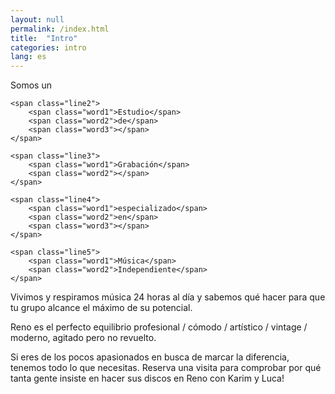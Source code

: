 ```yaml
---
layout: null
permalink: /index.html
title:  "Intro"
categories: intro
lang: es
---
```


<p class="lettered letteringjs-lines-words">
	<span class="line1">
		<span class="word1">Somos</span>
		<span class="word2">un</span>
		<span class="word3"></span>
	</span>

	<span class="line2">
		<span class="word1">Estudio</span>
		<span class="word2">de</span>
		<span class="word3"></span>
	</span>

	<span class="line3">
		<span class="word1">Grabación</span>
		<span class="word2"></span>
	</span>

	<span class="line4">
		<span class="word1">especializado</span>
		<span class="word2">en</span>
		<span class="word3"></span>
	</span>

	<span class="line5">
		<span class="word1">Música</span>
		<span class="word2">Independiente</span>
	</span>
</p>

Vivimos y respiramos música 24 horas al día y sabemos qué hacer para que tu grupo alcance el máximo de su potencial.

Reno es el perfecto equilibrio profesional / cómodo / artístico / vintage / moderno, agitado pero no revuelto.

Si eres de los pocos apasionados en busca de marcar la diferencia, tenemos todo lo que necesitas. Reserva una visita para comprobar por qué tanta gente insiste en hacer sus discos en Reno con Karim y Luca!